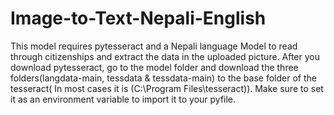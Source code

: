 # Image-to-Text-Nepali-English
This model requires pytesseract and a Nepali  language Model to read through citizenships and extract the data in the uploaded picture. 
After you download pytesseract, go to the model folder and download the three folders(langdata-main, tessdata & tessdata-main) to the base folder of the tesseract( In most cases it is (C:\Program Files\tesseract\)). Make sure to set it as an environment variable to import it to your pyfile.
